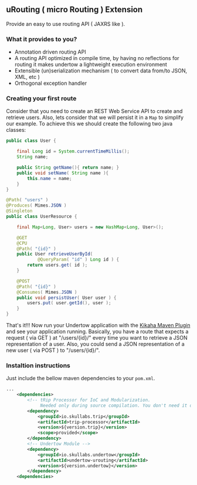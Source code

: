 ## uRouting ( micro Routing ) Extension
Provide an easy to use routing API ( JAXRS like ).

### What it provides to you?
- Annotation driven routing API
- A routing API optimized in compile time, by having no reflections for routing it makes undertow a lightweight execution environment
- Extensible (un)serialization mechanism ( to convert data from/to JSON, XML, etc )
- Orthogonal exception handler

### Creating your first route
Consider that you need to create an REST Web Service API to create and retrieve users. Also, lets consider that we will persist it in a ```Map``` to simplify our example. To achieve this we should create the following two java classes:

```java
public class User {

	final Long id = System.currentTimeMillis();
	String name;

	public String getName(){ return name; }
	public void setName( String name ){
		this.name = name;
	}
}

@Path( "users" )
@Produces( Mimes.JSON )
@Singleton
public class UserResource {

	final Map<Long, User> users = new HashMap<Long, User>();

	@GET
	@CPU
	@Path( "{id}" )
	public User retrieveUserById(
			@QueryParam( "id" ) Long id ) {
		return users.get( id );
	}

	@POST
	@Path( "{id}" )
	@Consumes( Mimes.JSON )
	public void persistUser( User user ) {
		users.put( user.getId(), user );
	}
}
```
That's it!!! Now run your Undertow application with the [Kikaha Maven Plugin](https://github.com/Skullabs/kikaha/blob/master/kikaha-maven-plugin/README.md) and see your application running. Basically, you have a route that expects a request ( via GET ) at "/users/{id}/" every time you want to retrieve a JSON representation of a user. Also, you could send a JSON representation of a new user ( via POST ) to "/users/{id}/".


### Instaltion instructions
Just include the bellow maven dependencies to your ```pom.xml```.

```xml
...
    <dependencies>
        <!-- tRip Processor for IoC and Modularization.
        	 Needed only during source compilation. You don't need it during runtime. -->
        <dependency>
            <groupId>io.skullabs.trip</groupId>
            <artifactId>trip-processor</artifactId>
            <version>${version.trip}</version>
            <scope>provided</scope>
        </dependency>
        <!-- Undertow Module -->
        <dependency>
            <groupId>io.skullabs.undertow</groupId>
            <artifactId>undertow-urouting</artifactId>
            <version>${version.undertow}</version>
        </dependency>
    <dependencies>
```
